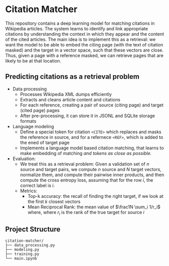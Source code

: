 # Citation Matcher

This repository contains a deep learning model for matching citations in Wikipedia articles. The system learns to identify and link appropriate citations by understanding the context in which they appear and the content of the cited articles. The main idea is to implement this as a retrieval: we want the model to be able to embed the citing page (with the text of citation masked) and the target in a vector space, such that these vectors are close. Thus, given a page with a reference masked, we can retrieve pages that are likely to be at that location. 

## Predicting citations as a retrieval problem
- Data processing
  - Processes Wikipedia XML dumps efficiently
  - Extracts and cleans article content and citations
  - For each reference, creating a pair of source (citing page) and target (cited page) pages
  - After pre-processing, it can store it in JSONL and SQLite storage formats
- Language modeling
  - Define a special token for citation `<CITE>` which replaces and masks the reference in source, and for a refernece `<REF>`, which is added to the ened of target page
  - Implements a language model based citation matching, that learns to make embedding of matching <CITE> and <REF> tokens as close as possible.
- Evaluation:
  - We treat this as a retrieval problem: Given a validation set of $n$ source and target pairs, we compute $n$ source and $N$ target vectors, normalize them, and compute their pairwise inner products, and then compute the cross entropy loss, assuming that for the row $i$, the correct label is $i$.
  - Metrics:
    - Top-k accuracy: the recall of finding the right target, if we look at the first $k$ closest vectors
    - Mean Reciprocal Rank: the mean value of $\frac1N \sum_i 1/r_i$ where, where $r_i$ is the rank of the true target for source $i$


## Project Structure
```text
citation-matcher/
├── data_processing.py
├── modeling.py
├── training.py
└── main.ipynb
```

